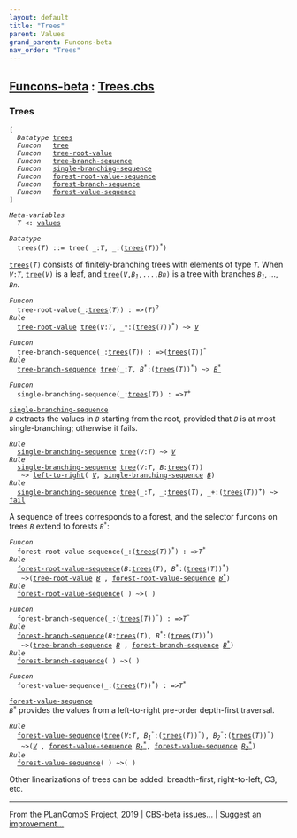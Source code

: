 ```yaml
---
layout: default
title: "Trees"
parent: Values
grand_parent: Funcons-beta
nav_order: "Trees"
---
```


[Funcons-beta] : [Trees.cbs]
-----------------------------

### Trees

<div class="highlighter-rouge"><pre class="highlight"><code>[
  <i class="keyword">Datatype</i> <span class="name"><a href="#Name_trees">trees</a></span>
  <i class="keyword">Funcon</i>   <span class="name"><a href="#Name_tree">tree</a></span>
  <i class="keyword">Funcon</i>   <span class="name"><a href="#Name_tree-root-value">tree-root-value</a></span>
  <i class="keyword">Funcon</i>   <span class="name"><a href="#Name_tree-branch-sequence">tree-branch-sequence</a></span>
  <i class="keyword">Funcon</i>   <span class="name"><a href="#Name_single-branching-sequence">single-branching-sequence</a></span>
  <i class="keyword">Funcon</i>   <span class="name"><a href="#Name_forest-root-value-sequence">forest-root-value-sequence</a></span>
  <i class="keyword">Funcon</i>   <span class="name"><a href="#Name_forest-branch-sequence">forest-branch-sequence</a></span>
  <i class="keyword">Funcon</i>   <span class="name"><a href="#Name_forest-value-sequence">forest-value-sequence</a></span>
]</code></pre></div>



<div class="highlighter-rouge"><pre class="highlight"><code><i class="keyword">Meta-variables</i>
  <span id="PartVariable_T"><i class="var">T</i></span> <: <span class="name"><a href="../../Value-Types/index.html#Name_values">values</a></span></code></pre></div>

  

<div class="highlighter-rouge"><pre class="highlight"><code><i class="keyword">Datatype</i>
  <span class="name"><span id="Name_trees">trees</span></span>(<span id="Variable60_T"><i class="var">T</i></span>) ::= <span id="Name_tree">tree</span>( _:<span id="Variable76_T"><i class="var">T</i></span>, _:(<span class="name"><a href="#Name_trees">trees</a></span>(<span id="Variable88_T"><i class="var">T</i></span>))<sup class="sup">*</sup>)</code></pre></div>


  <code><span class="name"><a href="#Name_trees">trees</a></span>(<i class="var">T</i>)</code> consists of finitely-branching trees with elements of type <code><i class="var">T</i></code>.
  When <code><i class="var">V</i>:<i class="var">T</i></code>, <code><span class="name"><a href="#Name_tree">tree</a></span>(<i class="var">V</i>)</code> is a leaf, and <code><span class="name"><a href="#Name_tree">tree</a></span>(<i class="var">V</i>,<i class="var">B<sub class="sub">1</sub></i>,...,<i class="var">Bn</i>)</code> is a tree with
  branches <code><i class="var">B<sub class="sub">1</sub></i></code>, ..., <code><i class="var">Bn</i></code>.

<div class="highlighter-rouge"><pre class="highlight"><code><i class="keyword">Funcon</i>
  <span class="name"><span id="Name_tree-root-value">tree-root-value</span></span>(_:<span class="name"><a href="#Name_trees">trees</a></span>(<span id="Variable269_T"><i class="var">T</i></span>)) : =>(<span id="Variable289_T"><i class="var">T</i></span>)<sup class="sup">?</sup>
<i class="keyword">Rule</i>
  <span class="name"><a href="#Name_tree-root-value">tree-root-value</a></span> <span class="name"><a href="#Name_tree">tree</a></span>(<span id="Variable306_V"><i class="var">V</i></span>:<i class="var">T</i>, _*:(<span class="name"><a href="#Name_trees">trees</a></span>(<i class="var">T</i>))<sup class="sup">*</sup>) ~> <a href="#Variable306_V"><i class="var">V</i></a></code></pre></div>

<div class="highlighter-rouge"><pre class="highlight"><code><i class="keyword">Funcon</i>
  <span class="name"><span id="Name_tree-branch-sequence">tree-branch-sequence</span></span>(_:<span class="name"><a href="#Name_trees">trees</a></span>(<span id="Variable363_T"><i class="var">T</i></span>)) : =>(<span class="name"><a href="#Name_trees">trees</a></span>(<span id="Variable384_T"><i class="var">T</i></span>))<sup class="sup">*</sup>
<i class="keyword">Rule</i>
  <span class="name"><a href="#Name_tree-branch-sequence">tree-branch-sequence</a></span> <span class="name"><a href="#Name_tree">tree</a></span>(_:<i class="var">T</i>, <span id="Variable418_B*"><i class="var">B<sup class="sup">*</sup></i></span>:(<span class="name"><a href="#Name_trees">trees</a></span>(<i class="var">T</i>))<sup class="sup">*</sup>) ~> <a href="#Variable418_B*"><i class="var">B<sup class="sup">*</sup></i></a></code></pre></div>



<div class="highlighter-rouge"><pre class="highlight"><code><i class="keyword">Funcon</i>
  <span class="name"><span id="Name_single-branching-sequence">single-branching-sequence</span></span>(_:<span class="name"><a href="#Name_trees">trees</a></span>(<span id="Variable465_T"><i class="var">T</i></span>)) : =><span id="Variable486_T+"><i class="var">T<sup class="sup">+</sup></i></span></code></pre></div>

  <code><span class="name"><a href="#Name_single-branching-sequence">single-branching-sequence</a></span> <i class="var">B</i></code> extracts the values in <code><i class="var">B</i></code> starting from 
  the root, provided that <code><i class="var">B</i></code> is at most single-branching; otherwise it fails.

<div class="highlighter-rouge"><pre class="highlight"><code><i class="keyword">Rule</i>
  <span class="name"><a href="#Name_single-branching-sequence">single-branching-sequence</a></span> <span class="name"><a href="#Name_tree">tree</a></span>(<span id="Variable543_V"><i class="var">V</i></span>:<i class="var">T</i>) ~> <a href="#Variable543_V"><i class="var">V</i></a>
<i class="keyword">Rule</i>
  <span class="name"><a href="#Name_single-branching-sequence">single-branching-sequence</a></span> <span class="name"><a href="#Name_tree">tree</a></span>(<span id="Variable571_V"><i class="var">V</i></span>:<i class="var">T</i>, <span id="Variable582_B"><i class="var">B</i></span>:<span class="name"><a href="#Name_trees">trees</a></span>(<i class="var">T</i>))
   ~> <span class="name"><a href="../../../Computations/Normal/Flowing/index.html#Name_left-to-right">left-to-right</a></span>( <a href="#Variable571_V"><i class="var">V</i></a>, <span class="name"><a href="#Name_single-branching-sequence">single-branching-sequence</a></span> <a href="#Variable582_B"><i class="var">B</i></a>)
<i class="keyword">Rule</i>
  <span class="name"><a href="#Name_single-branching-sequence">single-branching-sequence</a></span> <span class="name"><a href="#Name_tree">tree</a></span>(_:<i class="var">T</i>, _:<span class="name"><a href="#Name_trees">trees</a></span>(<i class="var">T</i>), _+:(<span class="name"><a href="#Name_trees">trees</a></span>(<i class="var">T</i>))<sup class="sup">+</sup>) ~> <span class="name"><a href="../../../Computations/Abnormal/Failing/index.html#Name_fail">fail</a></span></code></pre></div>




  A sequence of trees corresponds to a forest, and the selector funcons
  on trees <code><i class="var">B</i></code> extend to forests <code><i class="var">B<sup class="sup">*</sup></i></code>:

<div class="highlighter-rouge"><pre class="highlight"><code><i class="keyword">Funcon</i>
  <span class="name"><span id="Name_forest-root-value-sequence">forest-root-value-sequence</span></span>(_:(<span class="name"><a href="#Name_trees">trees</a></span>(<span id="Variable737_T"><i class="var">T</i></span>))<sup class="sup">*</sup>) : =><span id="Variable765_T*"><i class="var">T<sup class="sup">*</sup></i></span>
<i class="keyword">Rule</i>
  <span class="name"><a href="#Name_forest-root-value-sequence">forest-root-value-sequence</a></span>(<span id="Variable774_B"><i class="var">B</i></span>:<span class="name"><a href="#Name_trees">trees</a></span>(<i class="var">T</i>), <span id="Variable793_B*"><i class="var">B<sup class="sup">*</sup></i></span>:(<span class="name"><a href="#Name_trees">trees</a></span>(<i class="var">T</i>))<sup class="sup">*</sup>)
   ~>(<span class="name"><a href="#Name_tree-root-value">tree-root-value</a></span> <a href="#Variable774_B"><i class="var">B</i></a> , <span class="name"><a href="#Name_forest-root-value-sequence">forest-root-value-sequence</a></span> <a href="#Variable793_B*"><i class="var">B<sup class="sup">*</sup></i></a>)
<i class="keyword">Rule</i>
  <span class="name"><a href="#Name_forest-root-value-sequence">forest-root-value-sequence</a></span>( ) ~>( )</code></pre></div>

<div class="highlighter-rouge"><pre class="highlight"><code><i class="keyword">Funcon</i>
  <span class="name"><span id="Name_forest-branch-sequence">forest-branch-sequence</span></span>(_:(<span class="name"><a href="#Name_trees">trees</a></span>(<span id="Variable867_T"><i class="var">T</i></span>))<sup class="sup">*</sup>) : =><span id="Variable895_T*"><i class="var">T<sup class="sup">*</sup></i></span>
<i class="keyword">Rule</i>
  <span class="name"><a href="#Name_forest-branch-sequence">forest-branch-sequence</a></span>(<span id="Variable904_B"><i class="var">B</i></span>:<span class="name"><a href="#Name_trees">trees</a></span>(<i class="var">T</i>), <span id="Variable923_B*"><i class="var">B<sup class="sup">*</sup></i></span>:(<span class="name"><a href="#Name_trees">trees</a></span>(<i class="var">T</i>))<sup class="sup">*</sup>)
   ~>(<span class="name"><a href="#Name_tree-branch-sequence">tree-branch-sequence</a></span> <a href="#Variable904_B"><i class="var">B</i></a> , <span class="name"><a href="#Name_forest-branch-sequence">forest-branch-sequence</a></span> <a href="#Variable923_B*"><i class="var">B<sup class="sup">*</sup></i></a>)
<i class="keyword">Rule</i>
  <span class="name"><a href="#Name_forest-branch-sequence">forest-branch-sequence</a></span>( ) ~>( )</code></pre></div>



<div class="highlighter-rouge"><pre class="highlight"><code><i class="keyword">Funcon</i>
  <span class="name"><span id="Name_forest-value-sequence">forest-value-sequence</span></span>(_:(<span class="name"><a href="#Name_trees">trees</a></span>(<span id="Variable997_T"><i class="var">T</i></span>))<sup class="sup">*</sup>) : =><span id="Variable1025_T*"><i class="var">T<sup class="sup">*</sup></i></span></code></pre></div>

  <code><span class="name"><a href="#Name_forest-value-sequence">forest-value-sequence</a></span> <i class="var">B<sup class="sup">*</sup></i></code> provides the values from a left-to-right pre-order
  depth-first traversal.

<div class="highlighter-rouge"><pre class="highlight"><code><i class="keyword">Rule</i>
  <span class="name"><a href="#Name_forest-value-sequence">forest-value-sequence</a></span>(<span class="name"><a href="#Name_tree">tree</a></span>(<span id="Variable1057_V"><i class="var">V</i></span>:<i class="var">T</i>, <span id="Variable1070_B1*"><i class="var">B<sub class="sub">1</sub><sup class="sup">*</sup></i></span>:(<span class="name"><a href="#Name_trees">trees</a></span>(<i class="var">T</i>))<sup class="sup">*</sup>), <span id="Variable1104_B2*"><i class="var">B<sub class="sub">2</sub><sup class="sup">*</sup></i></span>:(<span class="name"><a href="#Name_trees">trees</a></span>(<i class="var">T</i>))<sup class="sup">*</sup>)
   ~>(<a href="#Variable1057_V"><i class="var">V</i></a> , <span class="name"><a href="#Name_forest-value-sequence">forest-value-sequence</a></span> <a href="#Variable1070_B1*"><i class="var">B<sub class="sub">1</sub><sup class="sup">*</sup></i></a>, <span class="name"><a href="#Name_forest-value-sequence">forest-value-sequence</a></span> <a href="#Variable1104_B2*"><i class="var">B<sub class="sub">2</sub><sup class="sup">*</sup></i></a>)
<i class="keyword">Rule</i>
  <span class="name"><a href="#Name_forest-value-sequence">forest-value-sequence</a></span>( ) ~>( )</code></pre></div>




  Other linearizations of trees can be added: breadth-first, right-to-left,
  C3, etc.
    


____

From the [PLanCompS Project], 2019 | [CBS-beta issues...] | [Suggest an improvement...]

[Trees.cbs]: Trees.cbs 
  "CBS SOURCE FILE"
[Funcons-beta]: /CBS-beta/docs/Funcons-beta
 "FUNCONS-BETA"
[Unstable-Funcons-beta]: /CBS-beta/docs/Unstable-Funcons-beta
  "UNSTABLE-FUNCONS-BETA"
[Languages-beta]: /CBS-beta/docs/Languages-beta
  "LANGUAGES-BETA"
[Unstable-Languages-beta]: /CBS-beta/docs/Unstable-Languages-beta
  "UNSTABLE-LANGUAGES-BETA"
[CBS-beta]: /CBS-beta "CBS-BETA"
[PLanCompS Project]: http://plancomps.org
  "PROGRAMMING LANGUAGE COMPONENTS AND SPECIFICATIONS PROJECT HOME PAGE"
[CBS-beta issues...]: https://github.com/plancomps/plancomps.github.io/issues
  "CBS-BETA ISSUE REPORTS ON GITHUB"
[Suggest an improvement...]: mailto:plancomps@gmail.com?Subject=CBS-beta%20-%20comment&Body=Re%3A%20CBS-beta%20specification%20at%20Values/Composite/Trees/Trees.cbs%0A%0AComment/Query/Issue/Suggestion%3A%0A%0A%0ASignature%3A%0A 
  "GENERATE AN EMAIL TEMPLATE"
